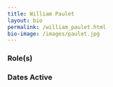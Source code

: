 ```yaml
---
title: William Paulet
layout: bio
permalink: /william_paulet.html
bio-image: /images/paulet.jpg
---
```


### Role(s)

### Dates Active